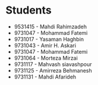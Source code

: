 # Students
- 9531415 - Mahdi Rahimzadeh
- 9731047 - Mohammad Fatemi
- 9731017 - Yasaman Haghbin
- 9731043 - Amir H. Askari
- 9731047 - Mohammad Fatemi
- 9731064 - Morteza Mirzai
- 9731117 - Mahvash siavashpour
- 9731125 - Amirreza Behmanesh
- 9731131 - Mahdi Afarideh